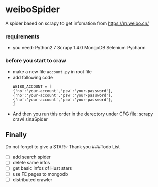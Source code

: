 # weiboSpider
A spider based on scrapy to get infomation from https://m.weibo.cn/

### requirements
- you need: Python2.7 Scrapy 1.4.0 MongoDB Selenium  Pycharm

### before you start to craw
- make a new file `account.py` in root file
- add following code
    ```
    WEIBO_ACCOUNT = [
    {'no':'your-account','psw':'your-password'},
    {'no':'your-account','psw':'your-password'},
    {'no':'your-account','psw':'your-password'},
    ]
    ```
- And then you run this order in the derectory under CFG file: scrapy crawl sinaSpider

## Finally  
Do not forget to give a STAR~ Thank you
###Todo List
- [ ] add search spider
- [ ] delete same infos
- [ ] get basic infos of Hust stars
- [ ] use FE pages to mongodb
- [ ] distributed crawler
